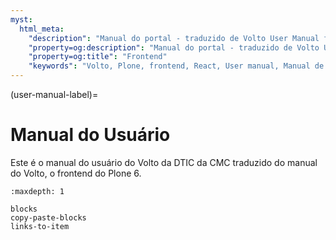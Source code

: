 ```yaml
---
myst:
  html_meta:
    "description": "Manual do portal - traduzido de Volto User Manual for Plone 6"
    "property=og:description": "Manual do portal - traduzido de Volto User Manual for Plone 6"
    "property=og:title": "Frontend"
    "keywords": "Volto, Plone, frontend, React, User manual, Manual de usuário"
---
```



(user-manual-label)=

# Manual do Usuário 

Este é o manual do usuário do Volto da DTIC da CMC traduzido do manual do Volto, o frontend do Plone 6.

```{toctree}
:maxdepth: 1

blocks
copy-paste-blocks
links-to-item
```

